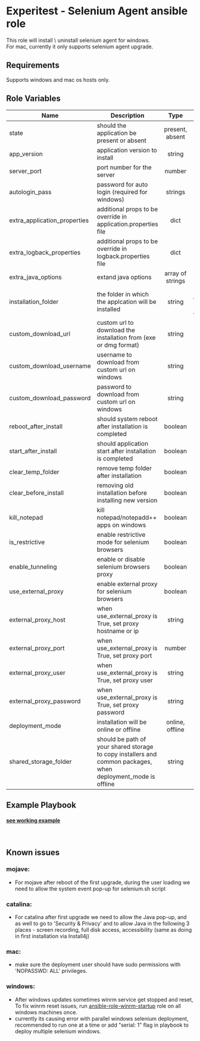 Experitest - Selenium Agent ansible role
=========

This role will install \ uninstall selenium agent for windows. <br>
For mac, currently it only supports selenium agent upgrade.

Requirements
------------

Supports windows and mac os hosts only.

Role Variables
--------------

| Name | Description | Type | Default | Required |
|------|-------------|:----:|:-----:|:-----:|
| state | should the application be present or absent | present, absent | present | no |
| app_version | application version to install | string | 12.12.782 | no |
| server_port | port number for the server | number | 8080 | no |
| autologin_pass | password for auto login (required for windows) | strings |  | yes |
| extra_application_properties | additional props to be override in application.properties file | dict | {} | no |
| extra_logback_properties | additional props to be override in logback.properties file | dict | {} | no |
| extra_java_options | extand java options | array of strings | [] | no |
| installation_folder | the folder in which the applcation will be installed | string | for mac: ~/SeleniumAgent <br> for windows: ~\\SeleniumAgent  | no |
| custom_download_url | custom url to download the installation from (exe or dmg format) | string |  | no |
| custom_download_username | username to download from custom url on windows | string |  | no |
| custom_download_password | password to download from custom url on windows | string |  | no |
| reboot_after_install | should system reboot after installation is completed | boolean | True | no |
| start_after_install | should application start after installation is completed | boolean | True | no |
| clear_temp_folder | remove temp folder after installation | boolean | False | no |
| clear_before_install | removing old installation before installing new version | boolean | False | no |
| kill_notepad | kill notepad/notepadd++ apps on windows | boolean | False | no |
| is_restrictive | enable restrictive mode for selenium browsers | boolean | False | no |
| enable_tunneling | enable or disable selenium browsers proxy | boolean | True | no |
| use_external_proxy | enable external proxy for selenium browsers | boolean | False | no |
| external_proxy_host | when use_external_proxy is True, set proxy hostname or ip  | string |  | no |
| external_proxy_port | when use_external_proxy is True, set proxy port | number |  | no |
| external_proxy_user | when use_external_proxy is True, set proxy user | string |  | no |
| external_proxy_password | when use_external_proxy is True, set proxy password | string |  | no |
| deployment_mode | installation will be online or offline | online, offline | online | no |
| shared_storage_folder | should be path of your shared storage to copy installers and common packages, when deployment_mode is offline | string | "" | when deployment_mode set to offline |


Example Playbook
----------------

#### [see working example](/example)

<br>

Known issues
------------

### mojave:

- For mojave after reboot of the first upgrade, during the user loading we need to allow the system event pop-up for selenium.sh script

### catalina:

- For catalina after first upgrade we need to allow the Java pop-up, and as well to go to 'Security & Privacy' and to allow Java in the following 3 places - screen recording, full disk access, accessibility (same as doing in first installation via Install4j)

### mac:

- make sure the deployment user should have sudo permissions with 'NOPASSWD: ALL' privileges.

### windows:

- After windows updates sometimes winrm service get stopped and reset, To fix winrm reset issues, run [ansible-role-winrm-startup](https://github.com/ExperitestOfficial/ansible-role-winrm-startup) role on all windows machines once.
- currently its causing error with parallel windows selenium deployment, recommended to run one at a time or add "serial: 1" flag in playbook to deploy multiple selenium windows.
